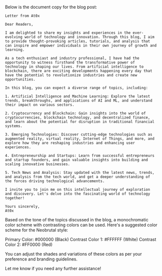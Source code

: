 Below is the document copy for the blog post:

```
Letter from At0x

Dear Readers,

I am delighted to share my insights and experiences in the ever-evolving world of technology and innovation. Through this blog, I aim to provide thought-provoking articles, tutorials, and analysis that can inspire and empower individuals in their own journey of growth and learning.

As a tech enthusiast and industry professional, I have had the opportunity to witness firsthand the transformative power of technology in shaping our lives. From artificial intelligence to blockchain, there are exciting developments happening every day that have the potential to revolutionize industries and create new opportunities.

In this blog, you can expect a diverse range of topics, including:

1. Artificial Intelligence and Machine Learning: Explore the latest trends, breakthroughs, and applications of AI and ML, and understand their impact on various sectors.

2. Cryptocurrency and Blockchain: Gain insights into the world of cryptocurrencies, blockchain technology, and decentralized finance, and learn about the potential for disruption in traditional financial systems.

3. Emerging Technologies: Discover cutting-edge technologies such as augmented reality, virtual reality, Internet of Things, and more, and explore how they are reshaping industries and enhancing user experiences.

4. Entrepreneurship and Startups: Learn from successful entrepreneurs and startup founders, and gain valuable insights into building and scaling innovative businesses.

5. Tech News and Analysis: Stay updated with the latest news, trends, and analysis from the tech world, and get a deeper understanding of the forces driving technological advancements.

I invite you to join me on this intellectual journey of exploration and discovery. Let's delve into the fascinating world of technology together!

Yours sincerely,
At0x
```

Based on the tone of the topics discussed in the blog, a monochromatic color scheme with contrasting colors can be used. Here's a suggested color scheme for the Neobrutal style:

Primary Color: #000000 (Black)
Contrast Color 1: #FFFFFF (White)
Contrast Color 2: #FF0000 (Red)

You can adjust the shades and variations of these colors as per your preference and branding guidelines.

Let me know if you need any further assistance!